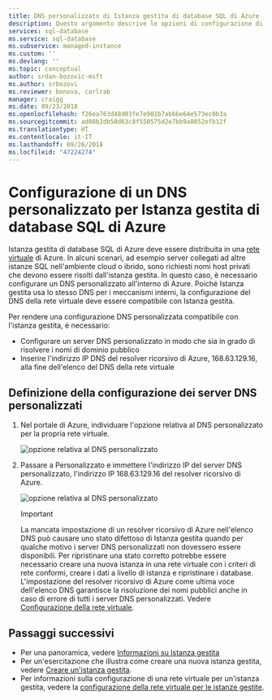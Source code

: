 ```yaml
---
title: DNS personalizzato di Istanza gestita di database SQL di Azure | Microsoft Docs
description: Questo argomento descrive le opzioni di configurazione di un DNS personalizzato con un'istanza gestita di database SQL di Azure.
services: sql-database
ms.service: sql-database
ms.subservice: managed-instance
ms.custom: ''
ms.devlang: ''
ms.topic: conceptual
author: srdan-bozovic-msft
ms.author: srbozovi
ms.reviewer: bonova, carlrab
manager: craigg
ms.date: 09/23/2018
ms.openlocfilehash: f26ea763d48d03fe7e981b7abbbe64e573ec0b3a
ms.sourcegitcommit: ad08b2db50d63c8f550575d2e7bb9a0852efb12f
ms.translationtype: HT
ms.contentlocale: it-IT
ms.lasthandoff: 09/26/2018
ms.locfileid: "47224274"
---
```

# <a name="configuring-a-custom-dns-for-azure-sql-database-managed-instance"></a>Configurazione di un DNS personalizzato per Istanza gestita di database SQL di Azure

Istanza gestita di database SQL di Azure deve essere distribuita in una [rete virtuale](../virtual-network/virtual-networks-overview.md) di Azure. In alcuni scenari, ad esempio server collegati ad altre istanze SQL nell'ambiente cloud o ibrido, sono richiesti nomi host privati che devono essere risolti dall'istanza gestita. In questo caso, è necessario configurare un DNS personalizzato all'interno di Azure. Poiché Istanza gestita usa lo stesso DNS per i meccanismi interni, la configurazione del DNS della rete virtuale deve essere compatibile con Istanza gestita. 

Per rendere una configurazione DNS personalizzata compatibile con l'istanza gestita, è necessario: 
- Configurare un server DNS personalizzato in modo che sia in grado di risolvere i nomi di dominio pubblico 
- Inserire l'indirizzo IP DNS del resolver ricorsivo di Azure, 168.63.129.16, alla fine dell'elenco del DNS della rete virtuale 
 
## <a name="setting-up-custom-dns-servers-configuration"></a>Definizione della configurazione dei server DNS personalizzati

1. Nel portale di Azure, individuare l'opzione relativa al DNS personalizzato per la propria rete virtuale.

   ![opzione relativa al DNS personalizzato](./media/sql-database-managed-instance-custom-dns/custom-dns-option.png) 

2. Passare a Personalizzato e immettere l'indirizzo IP del server DNS personalizzato, l'indirizzo IP 168.63.129.16 del resolver ricorsivo di Azure. 

   ![opzione relativa al DNS personalizzato](./media/sql-database-managed-instance-custom-dns/custom-dns-server-ip-address.png) 

   > [!IMPORTANT]
   > La mancata impostazione di un resolver ricorsivo di Azure nell'elenco DNS può causare uno stato difettoso di Istanza gestita quando per qualche motivo i server DNS personalizzati non dovessero essere disponibili. Per ripristinare una stato corretto potrebbe essere necessario creare una nuova istanza in una rete virtuale con i criteri di rete conformi, creare i dati a livello di istanza e ripristinare i database. L'impostazione del resolver ricorsivo di Azure come ultima voce dell'elenco DNS garantisce la risoluzione dei nomi pubblici anche in caso di errore di tutti i server DNS personalizzati. Vedere [Configurazione della rete virtuale](sql-database-managed-instance-vnet-configuration.md).

## <a name="next-steps"></a>Passaggi successivi

- Per una panoramica, vedere [Informazioni su Istanza gestita](sql-database-managed-instance.md)
- Per un'esercitazione che illustra come creare una nuova istanza gestita, vedere [Creare un'istanza gestita](sql-database-managed-instance-get-started.md).
- Per informazioni sulla configurazione di una rete virtuale per un'istanza gestita, vedere la [configurazione della rete virtuale per le istanze gestite](sql-database-managed-instance-vnet-configuration.md).
